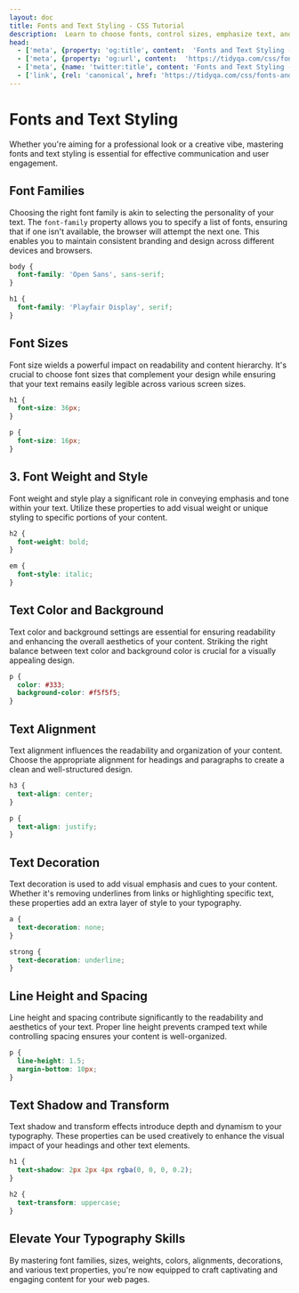 ```yaml
---
layout: doc
title: Fonts and Text Styling - CSS Tutorial
description:  Learn to choose fonts, control sizes, emphasize text, and enhance readability.
head:
  - ['meta', {property: 'og:title', content:  'Fonts and Text Styling - CSS Tutorial' }]
  - ['meta', {property: 'og:url', content:  'https://tidyqa.com/css/fonts-and-text-styling/' }] 
  - ['meta', {name: 'twitter:title', content: 'Fonts and Text Styling - CSS Tutorial'}]
  - ['link', {rel: 'canonical', href: 'https://tidyqa.com/css/fonts-and-text-styling/'}]
---
```


# Fonts and Text Styling

Whether you're aiming for a professional look or a creative vibe, mastering fonts and text styling is essential for effective communication and user engagement.

## Font Families

Choosing the right font family is akin to selecting the personality of your text. The `font-family` property allows you to specify a list of fonts, ensuring that if one isn't available, the browser will attempt the next one. This enables you to maintain consistent branding and design across different devices and browsers.

```css
body {
  font-family: 'Open Sans', sans-serif;
}

h1 {
  font-family: 'Playfair Display', serif;
}
```

## Font Sizes

Font size wields a powerful impact on readability and content hierarchy. It's crucial to choose font sizes that complement your design while ensuring that your text remains easily legible across various screen sizes.

```css
h1 {
  font-size: 36px;
}

p {
  font-size: 16px;
}
```

## 3. Font Weight and Style

Font weight and style play a significant role in conveying emphasis and tone within your text. Utilize these properties to add visual weight or unique styling to specific portions of your content.

```css
h2 {
  font-weight: bold;
}

em {
  font-style: italic;
}
```

## Text Color and Background

Text color and background settings are essential for ensuring readability and enhancing the overall aesthetics of your content. Striking the right balance between text color and background color is crucial for a visually appealing design.

```css
p {
  color: #333;
  background-color: #f5f5f5;
}
```

## Text Alignment

Text alignment influences the readability and organization of your content. Choose the appropriate alignment for headings and paragraphs to create a clean and well-structured design.

```css
h3 {
  text-align: center;
}

p {
  text-align: justify;
}
```

## Text Decoration

Text decoration is used to add visual emphasis and cues to your content. Whether it's removing underlines from links or highlighting specific text, these properties add an extra layer of style to your typography.

```css
a {
  text-decoration: none;
}

strong {
  text-decoration: underline;
}
```

## Line Height and Spacing

Line height and spacing contribute significantly to the readability and aesthetics of your text. Proper line height prevents cramped text while controlling spacing ensures your content is well-organized.

```css
p {
  line-height: 1.5;
  margin-bottom: 10px;
}
```

## Text Shadow and Transform

Text shadow and transform effects introduce depth and dynamism to your typography. These properties can be used creatively to enhance the visual impact of your headings and other text elements.

```css
h1 {
  text-shadow: 2px 2px 4px rgba(0, 0, 0, 0.2);
}

h2 {
  text-transform: uppercase;
}
```

## Elevate Your Typography Skills

By mastering font families, sizes, weights, colors, alignments, decorations, and various text properties, you're now equipped to craft captivating and engaging content for your web pages.